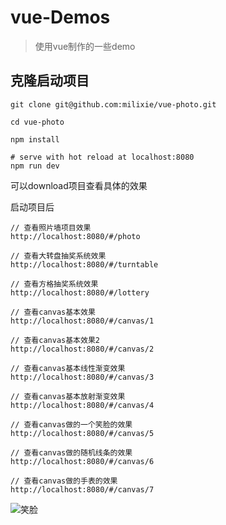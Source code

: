 # vue-Demos

> 使用vue制作的一些demo

## 克隆启动项目

``` 
git clone git@github.com:milixie/vue-photo.git

cd vue-photo

npm install

# serve with hot reload at localhost:8080
npm run dev
```
可以download项目查看具体的效果

启动项目后

```
// 查看照片墙项目效果
http://localhost:8080/#/photo

// 查看大转盘抽奖系统效果
http://localhost:8080/#/turntable

// 查看方格抽奖系统效果
http://localhost:8080/#/lottery

// 查看canvas基本效果
http://localhost:8080/#/canvas/1

// 查看canvas基本效果2
http://localhost:8080/#/canvas/2

// 查看canvas基本线性渐变效果
http://localhost:8080/#/canvas/3

// 查看canvas基本放射渐变效果
http://localhost:8080/#/canvas/4

// 查看canvas做的一个笑脸的效果
http://localhost:8080/#/canvas/5

// 查看canvas做的随机线条的效果
http://localhost:8080/#/canvas/6

// 查看canvas做的手表的效果
http://localhost:8080/#/canvas/7
```

![笑脸](http://7xj5et.com1.z0.glb.clouddn.com/vue/canvas5.gif)



